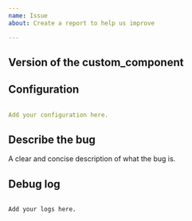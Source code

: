 ```yaml
---
name: Issue
about: Create a report to help us improve

---
```


<!-- Before you open a new issue, search through the existing issues to see if others have had the same problem.

Issues not containing the minimum requirements will be closed:

- Issues without a description (using the header is not good enough) will be closed.
- Issues without debug logging will be closed.
- Issues without configuration will be closed

-->

## Version of the custom_component
<!-- If you are not using the newest version, download and try that before opening an issue
If you are unsure about the version check the const.py file.
-->

## Configuration

```yaml

Add your configuration here.

```

## Describe the bug
A clear and concise description of what the bug is.


## Debug log

<!-- To enable debug logs check this https://github.com/Daanoz/ha-google-photos#debug-logging -->

```text

Add your logs here.

```